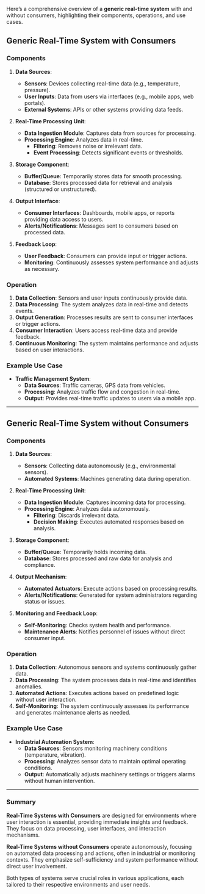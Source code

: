 Here’s a comprehensive overview of a **generic real-time system** with and without consumers, highlighting their components, operations, and use cases.

## Generic Real-Time System with Consumers

### Components

1. **Data Sources**:
   - **Sensors**: Devices collecting real-time data (e.g., temperature, pressure).
   - **User Inputs**: Data from users via interfaces (e.g., mobile apps, web portals).
   - **External Systems**: APIs or other systems providing data feeds.

2. **Real-Time Processing Unit**:
   - **Data Ingestion Module**: Captures data from sources for processing.
   - **Processing Engine**: Analyzes data in real-time.
     - **Filtering**: Removes noise or irrelevant data.
     - **Event Processing**: Detects significant events or thresholds.

3. **Storage Component**:
   - **Buffer/Queue**: Temporarily stores data for smooth processing.
   - **Database**: Stores processed data for retrieval and analysis (structured or unstructured).

4. **Output Interface**:
   - **Consumer Interfaces**: Dashboards, mobile apps, or reports providing data access to users.
   - **Alerts/Notifications**: Messages sent to consumers based on processed data.

5. **Feedback Loop**:
   - **User Feedback**: Consumers can provide input or trigger actions.
   - **Monitoring**: Continuously assesses system performance and adjusts as necessary.

### Operation

1. **Data Collection**: Sensors and user inputs continuously provide data.
2. **Data Processing**: The system analyzes data in real-time and detects events.
3. **Output Generation**: Processes results are sent to consumer interfaces or trigger actions.
4. **Consumer Interaction**: Users access real-time data and provide feedback.
5. **Continuous Monitoring**: The system maintains performance and adjusts based on user interactions.

### Example Use Case

- **Traffic Management System**:
  - **Data Sources**: Traffic cameras, GPS data from vehicles.
  - **Processing**: Analyzes traffic flow and congestion in real-time.
  - **Output**: Provides real-time traffic updates to users via a mobile app.

---

## Generic Real-Time System without Consumers

### Components

1. **Data Sources**:
   - **Sensors**: Collecting data autonomously (e.g., environmental sensors).
   - **Automated Systems**: Machines generating data during operation.

2. **Real-Time Processing Unit**:
   - **Data Ingestion Module**: Captures incoming data for processing.
   - **Processing Engine**: Analyzes data autonomously.
     - **Filtering**: Discards irrelevant data.
     - **Decision Making**: Executes automated responses based on analysis.

3. **Storage Component**:
   - **Buffer/Queue**: Temporarily holds incoming data.
   - **Database**: Stores processed and raw data for analysis and compliance.

4. **Output Mechanism**:
   - **Automated Actuators**: Execute actions based on processing results.
   - **Alerts/Notifications**: Generated for system administrators regarding status or issues.

5. **Monitoring and Feedback Loop**:
   - **Self-Monitoring**: Checks system health and performance.
   - **Maintenance Alerts**: Notifies personnel of issues without direct consumer input.

### Operation

1. **Data Collection**: Autonomous sensors and systems continuously gather data.
2. **Data Processing**: The system processes data in real-time and identifies anomalies.
3. **Automated Actions**: Executes actions based on predefined logic without user interaction.
4. **Self-Monitoring**: The system continuously assesses its performance and generates maintenance alerts as needed.

### Example Use Case

- **Industrial Automation System**:
  - **Data Sources**: Sensors monitoring machinery conditions (temperature, vibration).
  - **Processing**: Analyzes sensor data to maintain optimal operating conditions.
  - **Output**: Automatically adjusts machinery settings or triggers alarms without human intervention.

---

### Summary

**Real-Time Systems with Consumers** are designed for environments where user interaction is essential, providing immediate insights and feedback. They focus on data processing, user interfaces, and interaction mechanisms. 

**Real-Time Systems without Consumers** operate autonomously, focusing on automated data processing and actions, often in industrial or monitoring contexts. They emphasize self-sufficiency and system performance without direct user involvement.

Both types of systems serve crucial roles in various applications, each tailored to their respective environments and user needs.
